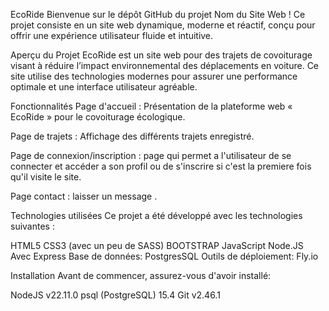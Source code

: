 EcoRide
Bienvenue sur le dépôt GitHub du projet Nom du Site Web ! Ce projet consiste en un site web dynamique, moderne et réactif, conçu pour offrir une expérience utilisateur fluide et intuitive.

Aperçu du Projet
EcoRide est un site web pour des trajets de covoiturage visant à réduire l’impact environnemental des déplacements en voiture. Ce site utilise des technologies modernes pour assurer une performance optimale et une interface utilisateur agréable.

Fonctionnalités
Page d'accueil : Présentation de la plateforme web « EcoRide » pour le covoiturage écologique.

Page de trajets : Affichage des différents trajets enregistré.

Page de connexion/inscription : page qui permet a l'utilisateur de se connecter et accéder a son profil ou de s'inscrire si c'est la premiere fois qu'il visite le site.

Page contact : laisser un message .

Technologies utilisées
Ce projet a été développé avec les technologies suivantes :

HTML5
CSS3 (avec un peu de SASS)
BOOTSTRAP
JavaScript
Node.JS Avec Express
Base de données: PostgresSQL
Outils de déploiement: Fly.io

Installation
Avant de commencer, assurez-vous d'avoir installé:

NodeJS v22.11.0
psql (PostgreSQL) 15.4
Git v2.46.1